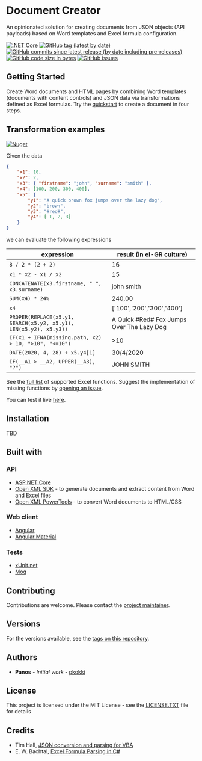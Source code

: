 # Document Creator

An opinionated solution for creating documents from JSON objects (API payloads) based on Word templates and Excel formula configuration.

[![.NET Core](https://github.com/pkokki/DocumentCreator/workflows/.NET%20Core/badge.svg)](https://github.com/pkokki/DocumentCreator/actions?query=workflow%3A%22.NET+Core%22)
[![GitHub tag (latest by date)](https://img.shields.io/github/v/tag/pkokki/DocumentCreator)](https://github.com/pkokki/DocumentCreator/releases) 
[![GitHub commits since latest release (by date including pre-releases)](https://img.shields.io/github/commits-since/pkokki/DocumentCreator/0.2.0-alpha/master?include_prereleases)](https://github.com/pkokki/DocumentCreator/commits/master) 
[![GitHub code size in bytes](https://img.shields.io/github/languages/code-size/pkokki/DocumentCreator)](https://github.com/pkokki/DocumentCreator) 
[![GitHub issues](https://img.shields.io/github/issues/pkokki/DocumentCreator)](https://github.com/pkokki/DocumentCreator/issues)

## Getting Started

Create Word documents and HTML pages by combining Word templates (documents with content controls) and JSON data via transformations defined as Excel formulas. Try the [quickstart](https://document-creator.azurewebsites.net/#/) to create a document in four steps.

## Transformation examples

[![Nuget](https://img.shields.io/nuget/v/JsonExcelExpressions)](https://www.nuget.org/packages/JsonExcelExpressions/)

Given the data

```json
{
    "x1": 10,
    "x2": 2,
    "x3": { "firstname": "john", "surname": "smith" },
    "x4": [100, 200, 300, 400],
    "x5": {
        "y1": "A quick brown fox jumps over the lazy dog",
        "y2": "brown",
        "y3": "#red#",
        "y4": [ 1, 2, 3]
    }
}
```

we can evaluate the following expressions

| expression | result (in el-GR culture) |
| --- | --- | 
| `8 / 2 * (2 + 2)` | 16 |
| `x1 * x2 - x1 / x2` | 15 |
| `CONCATENATE(x3.firstname, " ", x3.surname)` | john smith |
| `SUM(x4) * 24%` | 240,00 |
| `x4` | ['100','200','300','400'] |
| `PROPER(REPLACE(x5.y1, SEARCH(x5.y2, x5.y1), LEN(x5.y2), x5.y3))` | A Quick #Red# Fox Jumps Over The Lazy Dog |
| `IF(x1 + IFNA(missing.path, x2) > 10, ">10", "<=10")` | >10 |
| `DATE(2020, 4, 28) + x5.y4[1]` | 30/4/2020 |
| `IF(__A1 > __A2, UPPER(__A3), "?")` | JOHN SMITH |

See the [full list](https://github.com/pkokki/DocumentCreator/wiki/Supported-Excel-Functions) of supported Excel functions. Suggest the implementation of missing functions by [opening an issue](https://github.com/pkokki/DocumentCreator/issues/new).

You can test it live [here](https://document-creator.azurewebsites.net/#/expressions). 

## Installation

TBD

## Built with

### API

* [ASP.NET Core](https://github.com/dotnet/aspnetcore) 
* [Open XML SDK](https://github.com/OfficeDev/Open-XML-SDK) - to generate documents and extract content from Word and Excel files
* [Open XML PowerTools](https://github.com/OfficeDev/Open-Xml-PowerTools) - to convert Word documents to HTML/CSS

### Web client

* [Angular](https://github.com/angular/angular)
* [Angular Material](https://github.com/angular/components)

### Tests

* [xUnit.net](https://github.com/xunit/xunit)
* [Moq](https://github.com/moq/moq4)

## Contributing

Contributions are welcome. Please contact the [project maintainer](https://twitter.com/pkokki).

## Versions

For the versions available, see the [tags on this repository](https://github.com/pkokki/DocumentCreator/tags). 

## Authors

* **Panos** - *Initial work* - [pkokki](https://twitter.com/pkokki)

## License

This project is licensed under the MIT License - see the [LICENSE.TXT](LICENSE.TXT) file for details

## Credits
* Tim Hall, [JSON conversion and parsing for VBA](https://github.com/VBA-tools/VBA-JSON)
* E. W. Bachtal, [Excel Formula Parsing in C#](https://ewbi.blogs.com/develops/2007/03/excel_formula_p.html)
